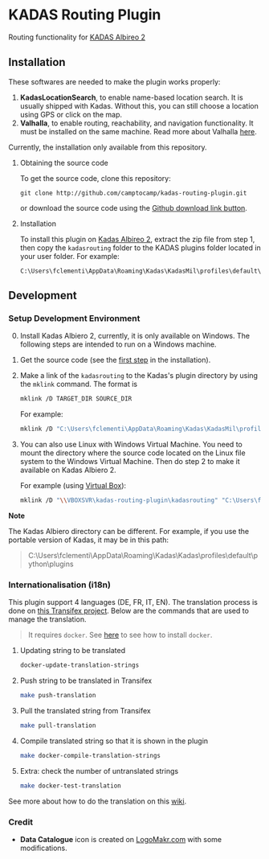 # KADAS Routing Plugin

Routing functionality for [KADAS Albireo 2](https://github.com/kadas-albireo/kadas-albireo2)

## Installation

These softwares are needed to make the plugin works properly:

1. **KadasLocationSearch**, to enable name-based location search. It is usually shipped with Kadas. Without this, you can still choose a location using GPS or click on the map.
2. **Valhalla**, to enable routing, reachability, and navigation functionality. It must be installed on the same machine. Read more about Valhalla [here](https://github.com/valhalla/valhalla).

Currently, the installation only available from this repository.

1. Obtaining the source code

    To get the source code, clone this repository:
	```
    git clone http://github.com/camptocamp/kadas-routing-plugin.git
    ```
    or download the source code using the [Github download link button](https://github.com/camptocamp/kadas-routing-plugin/archive/master.zip).

2. Installation

   To install this plugin on [Kadas Albireo 2](https://github.com/kadas-albireo/kadas-albireo2), extract the zip file from step 1, then copy the `kadasrouting` folder to the KADAS plugins folder located in your user folder. For example:
   ```
   C:\Users\fclementi\AppData\Roaming\Kadas\KadasMil\profiles\default\python\plugins
   ```

## Development

### Setup Development Environment

0. Install Kadas Albiero 2, currently, it is only available on Windows. The following steps are intended to run on a Windows machine.
1. Get the source code (see the [first step](##installation) in the installation).
2. Make a link of the `kadasrouting` to the Kadas's plugin directory by using the `mklink` command. The format is
   ```bash
   mklink /D TARGET_DIR SOURCE_DIR
   ```
   For example:
   ```bash
   mklink /D "C:\Users\fclementi\AppData\Roaming\Kadas\KadasMil\profiles\default\python\plugins\kadasrouting" "C:\Users\fclementi\Documents\GitHub\kadas-routing-plugin\kadasrouting"
   ```
3. You can also use Linux with Windows Virtual Machine. You need to mount the directory where the source code located on the Linux file system to the Windows Virtual Machine. Then do step 2 to make it available on Kadas Albiero 2.

   For example (using [Virtual Box](https://www.virtualbox.org/)):
   ```bash
   mklink /D "\\VBOXSVR\kadas-routing-plugin\kadasrouting" "C:\Users\fclementi\AppData\Roaming\Kadas\KadasMil\profiles\default\python\plugins\kadasrouting"
   ```

**Note**

The Kadas Albiero directory can be different. For example, if you use the portable version of Kadas, it may be in this path:

> C:\Users\fclementi\AppData\Roaming\Kadas\Kadas\profiles\default\python\plugins


### Internationalisation (i18n)

This plugin support 4 languages (DE, FR, IT, EN). The translation process is done on [this Transifex project](https://www.transifex.com/camptocamp/kadas-routing-plugin/dashboard/). Below are the commands that are used to manage the translation.

> It requires `docker`. See [here](https://docs.docker.com/get-docker/) to see how to install `docker`.

1. Updating string to be translated
    ```bash
    docker-update-translation-strings
    ```
2. Push string to be translated in Transifex
   ```bash
   make push-translation
   ```
3. Pull the translated string from Transifex
   ```bash
   make pull-translation
   ```
4. Compile translated string so that it is shown in the plugin
   ```bash
   make docker-compile-translation-strings
   ```
5. Extra: check the number of untranslated strings
    ```bash
    make docker-test-translation
    ```

See more about how to do the translation on this [wiki](https://github.com/camptocamp/kadas-routing-plugin/wiki/Internationalisation).


### Credit

- **Data Catalogue** icon is created on [LogoMakr.com](LogoMakr.com) with some modifications.

